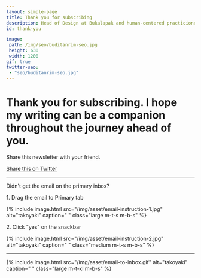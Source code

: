 ```yaml
---
layout: simple-page
title: Thank you for subscribing
description: Head of Design at Bukalapak and human-centered practicioner
id: thank-you

image:
 path: /img/seo/buditanrim-seo.jpg
 height: 630
 width: 1200
gif: true
twitter-seo:
 - "seo/buditanrim-seo.jpg"
---
```




<h1 class="t--heading-04 m-b-m">Thank you for subscribing. I hope my writing can be a companion throughout the journey ahead of you.</h1>
<p class="t--heading-01 m-b-m">Share this newsletter with your friend.<br/></p>
<div class="l--flex block">
    <a href="https://ctt.ac/rZUfb" class="btn-dark btn-small" target="_blank">Share this on Twitter</a>
    <!-- <a href="/" class="btn-dark btn-medium">Go to my blog</a>
    <a href="/projects" class="btn-dark btn-medium">Browse my portfolio</a> -->
</div>

---
<p class="t--heading-01 m-b-m">
Didn't get the email on the primary inbox?
</p>

<p class="t--body-02 m-b-m">1. Drag the email to Primary tab</p>

{% include image.html 
src="/img/asset/email-instruction-1.jpg" 
alt="takoyaki" 
caption=" "
class="large m-t-s m-b-s" %}

<p class="t--body-02 m-b-m">2. Click "yes" on the snackbar</p>

{% include image.html 
src="/img/asset/email-instruction-2.jpg" 
alt="takoyaki" 
caption=" "
class="medium m-t-s m-b-s" %}

---

{% include image.html 
src="/img/asset/email-to-inbox.gif" 
alt="takoyaki" 
caption=" "
class="large m-t-xl m-b-s" %}



